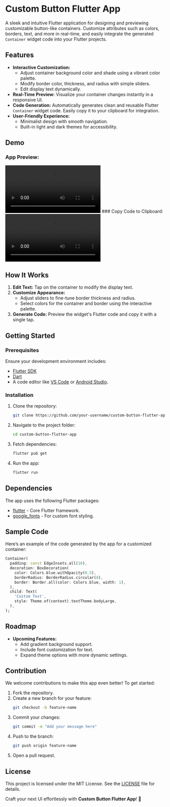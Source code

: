 # Custom Button Flutter App

A sleek and intuitive Flutter application for designing and previewing customizable button-like containers. Customize attributes such as colors, borders, text, and more in real-time, and easily integrate the generated `Container` widget code into your Flutter projects.

## Features

- **Interactive Customization:**
  - Adjust container background color and shade using a vibrant color palette.
  - Modify border color, thickness, and radius with simple sliders.
  - Edit display text dynamically.
- **Real-Time Preview:** Visualize your container changes instantly in a responsive UI.
- **Code Generation:** Automatically generates clean and reusable Flutter `Container` widget code. Easily copy it to your clipboard for integration.
- **User-Friendly Experience:**
  - Minimalist design with smooth navigation.
  - Built-in light and dark themes for accessibility.

## Demo

### App Preview:
<video controls>
  <source src="screenshots/custom_container.mp4" type="video/mp4">
</video>
### Copy Code to Clipboard:

<video  controls>
  <source src="screenshots/copy_to_clipboard.mp4" type="video/mp4">
</video>

## How It Works

1. **Edit Text:** Tap on the container to modify the display text.
2. **Customize Appearance:** 
   - Adjust sliders to fine-tune border thickness and radius.
   - Select colors for the container and border using the interactive palette.
3. **Generate Code:** Preview the widget's Flutter code and copy it with a single tap.

## Getting Started

### Prerequisites

Ensure your development environment includes:
- [Flutter SDK](https://docs.flutter.dev/get-started/install)
- [Dart](https://dart.dev/get-dart)
- A code editor like [VS Code](https://code.visualstudio.com/) or [Android Studio](https://developer.android.com/studio).

### Installation

1. Clone the repository:
   ```bash
   git clone https://github.com/your-username/custom-button-flutter-app.git
   ```
2. Navigate to the project folder:
   ```bash
   cd custom-button-flutter-app
   ```
3. Fetch dependencies:
   ```bash
   flutter pub get
   ```
4. Run the app:
   ```bash
   flutter run
   ```

## Dependencies

The app uses the following Flutter packages:
- [flutter](https://pub.dev/packages/flutter) - Core Flutter framework.
- [google_fonts](https://pub.dev/packages/google_fonts) - For custom font styling.

## Sample Code

Here’s an example of the code generated by the app for a customized container:

```dart
Container(
  padding: const EdgeInsets.all(16),
  decoration: BoxDecoration(
    color: Colors.blue.withOpacity(0.5),
    borderRadius: BorderRadius.circular(8),
    border: Border.all(color: Colors.blue, width: 1),
  ),
  child: Text(
    'Custom Text',
    style: Theme.of(context).textTheme.bodyLarge,
  ),
);
```

## Roadmap

- **Upcoming Features:**
  - Add gradient background support.
  - Include font customization for text.
  - Expand theme options with more dynamic settings.

## Contribution

We welcome contributions to make this app even better! To get started:
1. Fork the repository.
2. Create a new branch for your feature:
   ```bash
   git checkout -b feature-name
   ```
3. Commit your changes:
   ```bash
   git commit -m "Add your message here"
   ```
4. Push to the branch:
   ```bash
   git push origin feature-name
   ```
5. Open a pull request.

## License

This project is licensed under the MIT License. See the [LICENSE](LICENSE) file for details.


Craft your next UI effortlessly with **Custom Button Flutter App**! 🚀
